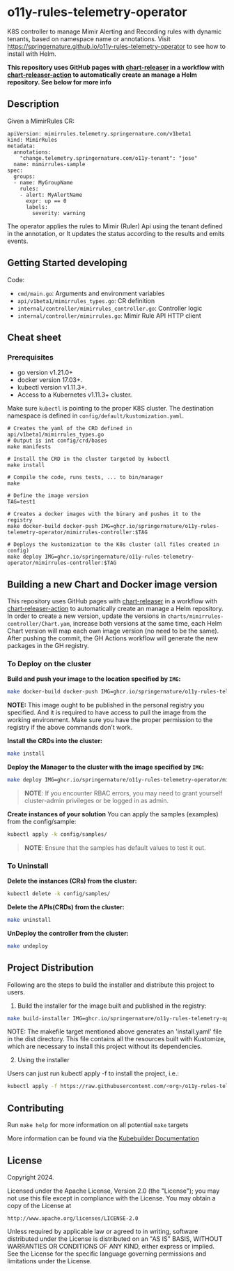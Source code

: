 # o11y-rules-telemetry-operator

K8S controller to manage Mimir Alerting and Recording rules with dynamic tenants, based on namespace name or annotations.
Visit https://springernature.github.io/o11y-rules-telemetry-operator to see how to install with Helm.

**This repository uses GitHub pages with [chart-releaser](https://github.com/helm/chart-releaser) in a workflow with [chart-releaser-action](https://github.com/helm/chart-releaser-action) to automatically create an manage a Helm repository. See below for more info**

## Description

Given a MimirRules CR:

```
apiVersion: mimirrules.telemetry.springernature.com/v1beta1
kind: MimirRules
metadata:
  annotations:
    "change.telemetry.springernature.com/o11y-tenant": "jose"
  name: mimirrules-sample
spec:
  groups:
  - name: MyGroupName
    rules:
    - alert: MyAlertName
      expr: up == 0
      labels:
        severity: warning
```
The operator applies the rules to Mimir (Ruler) Api using the tenant defined in the annotation, or 
It updates the status according to the results and emits events.


## Getting Started developing

Code:
- `cmd/main.go`: Arguments and environment variables
- `api/v1beta1/mimirrules_types.go`: CR definition
- `internal/controller/mimirrules_controller.go`: Controller logic
- `internal/controller/mimirrules.go`: Mimir Rule API HTTP client

## Cheat sheet

### Prerequisites

- go version v1.21.0+
- docker version 17.03+.
- kubectl version v1.11.3+.
- Access to a Kubernetes v1.11.3+ cluster.

Make sure `kubectl` is pointing to the proper K8S cluster. The destination namespace is defined in `config/default/kustomization.yaml`.

```
# Creates the yaml of the CRD defined in api/v1beta1/mimirrules_types.go
# Output is int config/crd/bases
make manifests

# Install the CRD in the cluster targeted by kubectl
make install

# Compile the code, runs tests, ... to bin/manager
make

# Define the image version
TAG=test1

# Creates a docker images with the binary and pushes it to the registry
make docker-build docker-push IMG=ghcr.io/springernature/o11y-rules-telemetry-operator/mimirrules-controller:$TAG

# Deploys the kustomization to the K8s cluster (all files created in config)
make deploy IMG=ghcr.io/springernature/o11y-rules-telemetry-operator/mimirrules-controller:$TAG
```

## Building a new Chart and Docker image version

This repository uses GitHub pages with [chart-releaser](https://github.com/helm/chart-releaser) in a workflow with [chart-releaser-action](https://github.com/helm/chart-releaser-action) to automatically create an manage a Helm repository. In order to create a new version, update the versions in `charts/mimirrules-controller/Chart.yam`, increase both versions at the same time, each Helm Chart version will map each own image version (no need to be the same). After pushing the commit, the GH Actions workflow will generate the new packages in the GH registry.


### To Deploy on the cluster
**Build and push your image to the location specified by `IMG`:**

```sh
make docker-build docker-push IMG=ghcr.io/springernature/o11y-rules-telemetry-operator/mimirrules-controller:0.0.1
```

**NOTE:** This image ought to be published in the personal registry you specified. 
And it is required to have access to pull the image from the working environment. 
Make sure you have the proper permission to the registry if the above commands don’t work.

**Install the CRDs into the cluster:**

```sh
make install
```

**Deploy the Manager to the cluster with the image specified by `IMG`:**

```sh
make deploy IMG=ghcr.io/springernature/o11y-rules-telemetry-operator/mimirrules-controller:0.0.1
```

> **NOTE**: If you encounter RBAC errors, you may need to grant yourself cluster-admin 
privileges or be logged in as admin.

**Create instances of your solution**
You can apply the samples (examples) from the config/sample:

```sh
kubectl apply -k config/samples/
```

>**NOTE**: Ensure that the samples has default values to test it out.

### To Uninstall
**Delete the instances (CRs) from the cluster:**

```sh
kubectl delete -k config/samples/
```

**Delete the APIs(CRDs) from the cluster:**

```sh
make uninstall
```

**UnDeploy the controller from the cluster:**

```sh
make undeploy
```

## Project Distribution

Following are the steps to build the installer and distribute this project to users.

1. Build the installer for the image built and published in the registry:

```sh
make build-installer IMG=ghcr.io/springernature/o11y-rules-telemetry-operator/mimirrules-controller:0.0.1
```

NOTE: The makefile target mentioned above generates an 'install.yaml'
file in the dist directory. This file contains all the resources built
with Kustomize, which are necessary to install this project without
its dependencies.

2. Using the installer

Users can just run kubectl apply -f <URL for YAML BUNDLE> to install the project, i.e.:

```sh
kubectl apply -f https://raw.githubusercontent.com/<org>/o11y-rules-telemetry-operator/<v1 or branch>/dist/install.yaml
```

## Contributing
Run `make help` for more information on all potential `make` targets

More information can be found via the [Kubebuilder Documentation](https://book.kubebuilder.io/introduction.html)

## License

Copyright 2024.

Licensed under the Apache License, Version 2.0 (the "License");
you may not use this file except in compliance with the License.
You may obtain a copy of the License at

    http://www.apache.org/licenses/LICENSE-2.0

Unless required by applicable law or agreed to in writing, software
distributed under the License is distributed on an "AS IS" BASIS,
WITHOUT WARRANTIES OR CONDITIONS OF ANY KIND, either express or implied.
See the License for the specific language governing permissions and
limitations under the License.

